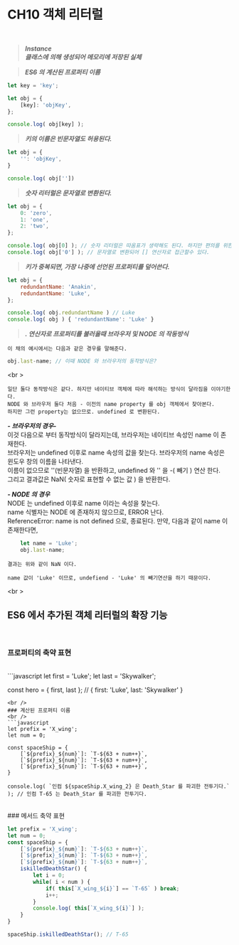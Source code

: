# CH10 객체 리터럴

<br />

> ***Instance***   
	***클래스에 의해 생성되어 메모리에 저장된 실체***
>

> ***ES6 의 계산된 프로퍼티 이름***
>
```javascript
let key = 'key';

let obj = {
	[key]: 'objKey',
};

console.log( obj[key] );
```

> ***키의 이름은 빈문자열도 허용된다.***
>

```javascript
let obj = {
	'': 'objKey',
}

console.log( obj[''])
```

> ***숫자 리터럴은 문자열로 변환된다.***
>

```javascript
let obj = {
	0: 'zero',
	1: 'one',
	2: 'two',
};

console.log( obj[0] ); // 숫자 리터럴은 따옴표가 생략해도 된다. 하지만 편의를 위한 것이지 문자열이다.
console.log( obj['0'] ); // 문자열로 변환되어 [] 연산자로 접근할수 있다.
```

> ***키가 중복되면, 가장 나중에 선언된 프로퍼티를 덮어쓴다.***
>

```javascript
let obj = {
	redundantName: 'Anakin',
	redundantName: 'Luke',
};

console.log( obj.redundantName ) // Luke
console.log( obj ) { 'redundantName': 'Luke' }
```

> ***. 연산자로 프로퍼티를 불러올때 브라우저 및 NODE 의 작동방식***   
   
	이 채의 예시에서는 다음과 같은 경우를 말해준다.   
```javascript
obj.last-name; // 이때 NODE 와 브라우저의 동작방식은?
```
<br \>	

	일단 둘다 동작방식은 같다. 하지만 네이티브 객체에 따라 해석하는 방식이 달라짐을 이야기한다.   
	NODE 와 브라우저 둘다 처음 - 이전의 name property 를 obj 객체에서 찾아본다.   
	하지만 그런 property는 없으므로. undefined 로 변환된다.   

***- 브라우저의 경우-***   
	이것 다음으로 부터 동작방식이 달라지는데, 브라우저는 네이티브 속성인 name 이 존재한다.   
	브라우저는 undefined 이후로 name 속성의 값을 찾는다. 브라우저의 name 속성은 윈도우 창의 이름을 나타낸다.   
	이름이 없으므로 ''(빈문자열) 을 반환하고, undefined 와 '' 을 -( 빼기 ) 연산 한다.   
	그리고 결과값은 NaN( 숫자로 표현할 수 없는 값 ) 을 반환한다.   

***- NODE 의 경우***   
	NODE 는 undefined 이후로 name 이라는 속성을 찾는다.   
	name 식별자는 NODE 에 존재하지 않으므로, ERROR 난다.   
	ReferenceError: name is not defined 으로, 종료된다.
	만약, 다음과 같이 name 이 존재한다면,      
```javascript
	let name = 'Luke';
	obj.last-name;
````
	결과는 위와 같이 NaN 이다.

	name 값이 'Luke' 이므로, undefiend - 'Luke' 의 빼기연산을 하기 때문이다.
>

<br \>

## ES6 에서 추가된 객체 리터럴의 확장 기능

<br />

### 프로퍼티의 축약 표현
<br />
```javascript
let first = 'Luke';
let last = 'Skywalker';

const hero = { first, last }; // { first: 'Luke', last: 'Skywalker' }
```
<br />
### 계산된 프로퍼티 이름
<br />
```javascript
let prefix = 'X_wing';
let num = 0;

const spaceShip = {
	[`${prefix}_${num}`]: `T-${63 + num++}`,
	[`${prefix}_${num}`]: `T-${63 + num++}`,
	[`${prefix}_${num}`]: `T-${63 + num++}`,
}	

console.log( `인컴 ${spaceShip.X_wing_2} 은 Death_Star 를 파괴한 전투기다.` ); // 인컴 T-65 는 Death_Star 를 파괴한 전투기다.
```
<br />
### 메서드 축약 표현
<br />

```javascript
let prefix = 'X_wing';
let num = 0;
const spaceShip = {
	[`${prefix}_${num}`]: `T-${63 + num++}`,
	[`${prefix}_${num}`]: `T-${63 + num++}`,
	[`${prefix}_${num}`]: `T-${63 + num++}`,
	iskilledDeathStar() {
		let i = 0;
		while( i < num ) {
			if( this[`X_wing_${i}`] == `T-65` ) break;
			i++;
		}
		console.log( this[`X_wing_${i}`] );
	}
}

spaceShip.iskilledDeathStar(); // T-65
```
<br />






